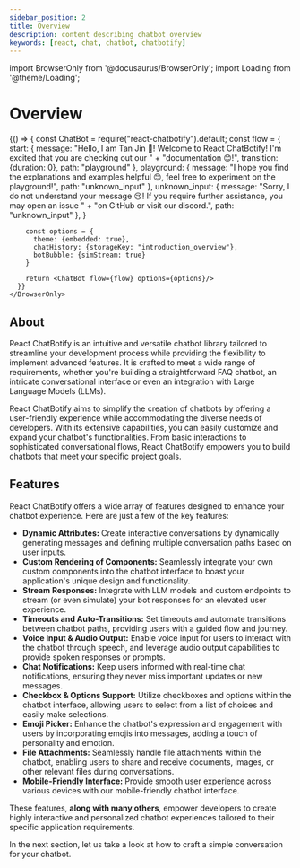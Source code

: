 ```yaml
---
sidebar_position: 2
title: Overview
description: content describing chatbot overview
keywords: [react, chat, chatbot, chatbotify]
---
```


import BrowserOnly from '@docusaurus/BrowserOnly';
import Loading from '@theme/Loading';

# Overview

<div style={{display: "flex", justifyContent: "center"}}>
    <BrowserOnly>
      {() => {
        const ChatBot = require("react-chatbotify").default;
        const flow = {
          start: {
            message: "Hello, I am Tan Jin 👋! Welcome to React ChatBotify! I'm excited that you are checking out our " +
              "documentation 😊!",
            transition: {duration: 0},
            path: "playground"
          },
          playground: {
            message: "I hope you find the explanations and examples helpful 😊, feel free to experiment on the playground!",
            path: "unknown_input"
          },
          unknown_input: {
            message: "Sorry, I do not understand your message 😢! If you require further assistance, you may open an issue " +
              "on GitHub or visit our discord.",
            path: "unknown_input"
          },
        }

        const options = {
          theme: {embedded: true},
          chatHistory: {storageKey: "introduction_overview"},
          botBubble: {simStream: true}
        }

        return <ChatBot flow={flow} options={options}/>
      }}
    </BrowserOnly>
</div>

## About

React ChatBotify is an intuitive and versatile chatbot library tailored to streamline your development process while providing the flexibility to implement advanced features. It is crafted to meet a wide range of requirements, whether you're building a straightforward FAQ chatbot, an intricate conversational interface or even an integration with Large Language Models (LLMs).

React ChatBotify aims to simplify the creation of chatbots by offering a user-friendly experience while accommodating the diverse needs of developers. With its extensive capabilities, you can easily customize and expand your chatbot's functionalities. From basic interactions to sophisticated conversational flows, React ChatBotify empowers you to build chatbots that meet your specific project goals.

## Features

React ChatBotify offers a wide array of features designed to enhance your chatbot experience. Here are just a few of the key features:

- **Dynamic Attributes:** Create interactive conversations by dynamically generating messages and defining multiple conversation paths based on user inputs.
- **Custom Rendering of Components:** Seamlessly integrate your own custom components into the chatbot interface to boast your application's unique design and functionality.
- **Stream Responses:** Integrate with LLM models and custom endpoints to stream (or even simulate) your bot responses for an elevated user experience.
- **Timeouts and Auto-Transitions:** Set timeouts and automate transitions between chatbot paths, providing users with a guided flow and journey.
- **Voice Input & Audio Output:** Enable voice input for users to interact with the chatbot through speech, and leverage audio output capabilities to provide spoken responses or prompts.
- **Chat Notifications:** Keep users informed with real-time chat notifications, ensuring they never miss important updates or new messages.
- **Checkbox & Options Support:** Utilize checkboxes and options within the chatbot interface, allowing users to select from a list of choices and easily make selections.
- **Emoji Picker:** Enhance the chatbot's expression and engagement with users by incorporating emojis into messages, adding a touch of personality and emotion.
- **File Attachments:** Seamlessly handle file attachments within the chatbot, enabling users to share and receive documents, images, or other relevant files during conversations.
- **Mobile-Friendly Interface:** Provide smooth user experience across various devices with our mobile-friendly chatbot interface.

These features, **along with many others**, empower developers to create highly interactive and personalized chatbot experiences tailored to their specific application requirements.

In the next section, let us take a look at how to craft a simple conversation for your chatbot.